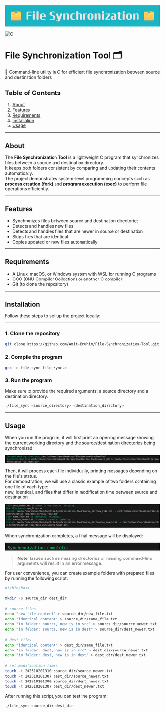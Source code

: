 ![Banner](images/banner.png)  

![C](https://img.shields.io/badge/language-C-blue)

# File Synchronization Tool 🗂️  

🔧 Command-line utility in C for efficient file synchronization between source and destination folders 

## Table of Contents  

1. [About](#about)  
2. [Features](#features)  
3. [Requirements](#requirements)  
4. [Installation](#installation)  
5. [Usage](#usage)  

---

## About

The **File Synchronization Tool** is a lightweight C program that synchronizes files between a source and destination directory.  
It keeps both folders consistent by comparing and updating their contents automatically.  
The project demonstrates system-level programming concepts such as **process creation (fork)** and **program execution (exec)** to perform file operations efficiently.

---

## Features  

- Synchronizes files between source and destination directories  
- Detects and handles new files  
- Detects and handles files that are newer in source or destination  
- Skips files that are identical  
- Copies updated or new files automatically  

---

## Requirements

- A Linux, macOS, or Windows system with WSL for running C programs  
- GCC (GNU Compiler Collection) or another C compiler  
- Git (to clone the repository)  
 
---

## Installation

Follow these steps to set up the project locally:

---

### 1. Clone the repository
```bash
git clone https://github.com/Amit-Bruhim/File-Synchronization-Tool.git
```

### 2. Compile the program
```bash
gcc -o file_sync file_sync.c
```

### 3. Run the program

Make sure to provide the required arguments: a source directory and a destination directory.

```bash
./file_sync <source_directory> <destination_directory>
```

---

## Usage

When you run the program, it will first print an opening message showing the current working directory and the source/destination directories being synchronized:  

![Opening message screenshot](images/opening_message.png)

Then, it will process each file individually, printing messages depending on the file's status.  
For demonstration, we will use a classic example of two folders containing one file of each type:  
new, identical, and files that differ in modification time between source and destination.


![File processing screenshot](images/file_processing.png)

When synchronization completes, a final message will be displayed:  

![Completion message screenshot](images/completion_message.png)

> **Note:** Issues such as missing directories or missing command-line arguments will result in an error message.

For user convenience, you can create example folders with prepared files by running the following script:

```bash
#!/bin/bash

mkdir -p source_dir dest_dir

# source files
echo "new file content" > source_dir/new_file.txt
echo "identical content" > source_dir/same_file.txt
echo "in folder: source, new is in src" > source_dir/source_newer.txt
echo "in folder: source, new is in dest" > source_dir/dest_newer.txt

# dest files
echo "identical content" > dest_dir/same_file.txt
echo "in folder: dest, new is in src" > dest_dir/source_newer.txt
echo "in folder: dest, new is in dest" > dest_dir/dest_newer.txt

# set modification times
touch -t 202510201310 source_dir/source_newer.txt
touch -t 202510201307 dest_dir/source_newer.txt
touch -t 202510201300 source_dir/dest_newer.txt
touch -t 202510201307 dest_dir/dest_newer.txt
```

After running this script, you can test the program:

```bash
./file_sync source_dir dest_dir
```

